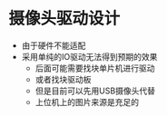 # 摄像头驱动设计
* 由于硬件不能适配
* 采用单纯的IO驱动无法得到预期的效果
    * 后面可能需要找块单片机进行驱动
    * 或者找块驱动板
    * 但是目前可以先用USB摄像头代替
    * 上位机上的图片来源是充足的
